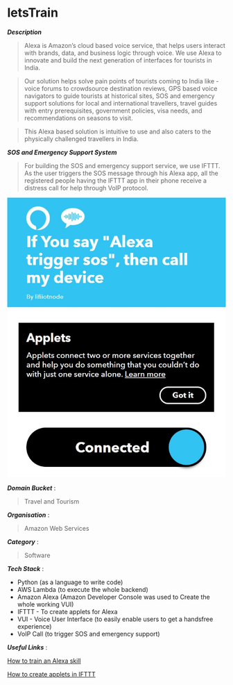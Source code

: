 # letsTrain

***Description***
> Alexa is Amazon’s cloud based voice service, that helps users interact with brands, data, and business logic through voice. We use Alexa to innovate and build the next generation of interfaces for tourists in India.

> Our solution helps solve pain points of tourists coming to India like - voice forums to crowdsource destination reviews, GPS based voice navigators to guide tourists at historical sites, SOS and emergency support solutions for local and international travellers, travel guides with entry prerequisites, government policies, visa needs, and recommendations on seasons to visit.

> This Alexa based solution is intuitive to use and also caters to the physically challenged travellers in India.

***SOS and Emergency Support System***
> For building the SOS and emergency support service, we use IFTTT.
> As the user triggers the SOS message through his Alexa app, all the registered people having the IFTTT app in their phone receive a distress call for help through VoIP protocol. 

![](Capture.JPG)

***Domain Bucket*** :
> Travel and Tourism

***Organisation*** :

> Amazon Web Services

***Category*** :
> Software

***Tech Stack*** :

- Python (as a language to write code)
- AWS Lambda (to execute the whole backend)
- Amazon Alexa (Amazon Developer Console was used to Create the whole working VUI)
- IFTTT - To create applets for Alexa
- VUI - Voice User Interface (to easily enable users to get a handsfree experience)
- VoIP Call (to trigger SOS and emergency support)

***Useful Links*** :

[How to train an Alexa skill](https://developer.amazon.com/en-US/alexa/alexa-skills-kit)

[How to create applets in IFTTT](https://help.ifttt.com/hc/en-us/articles/360021401373-Creating-your-own-Applet)
